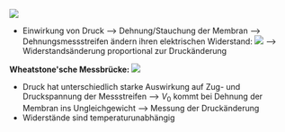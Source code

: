 ![](Pasted%20image%2020250428092932.png)
- Einwirkung von Druck --> Dehnung/Stauchung der Membran --> Dehnungsmessstreifen ändern ihren elektrischen Widerstand:
![](Pasted%20image%2020250428093148.png)
--> Widerstandsänderung proportional zur Druckänderung

**Wheatstone'sche Messbrücke:**
![](Pasted%20image%2020250428095449.png)
- Druck hat unterschiedlich starke Auswirkung auf Zug- und Druckspannung der Messstreifen --> $V_{0}$ kommt bei Dehnung der Membran ins Ungleichgewicht --> Messung der Druckänderung
- Widerstände sind temperaturunabhängig